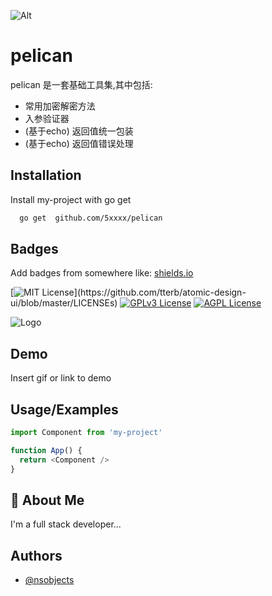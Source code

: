 ![Alt](https://repobeats.axiom.co/api/embed/2b8e22478ac76f9833fa2abf120d5adaaeb24afe.svg "Repobeats analytics image")
# pelican

pelican 是一套基础工具集,其中包括:
- 常用加密解密方法
- 入参验证器
- (基于echo) 返回值统一包装
- (基于echo) 返回值错误处理

## Installation

Install my-project with go get

```bash
  go get  github.com/5xxxx/pelican
```

## Badges

Add badges from somewhere like: [shields.io](https://shields.io/)

[![MIT License](https://img.shields.io/apm/l/atomic-design-ui.svg?)](https://github.com/tterb/atomic-design-ui/blob/master/LICENSEs)
[![GPLv3 License](https://img.shields.io/badge/License-GPL%20v3-yellow.svg)](https://opensource.org/licenses/)
[![AGPL License](https://img.shields.io/badge/license-AGPL-blue.svg)](http://www.gnu.org/licenses/agpl-3.0)

  
![Logo](https://dev-to-uploads.s3.amazonaws.com/uploads/articles/th5xamgrr6se0x5ro4g6.png)

   

## Demo

Insert gif or link to demo

  


  
## Usage/Examples

```javascript
import Component from 'my-project'

function App() {
  return <Component />
}
```

## 🚀 About Me
I'm a full stack developer...
  
## Authors

- [@nsobjects](https://www.github.com/nsobjects)

  
